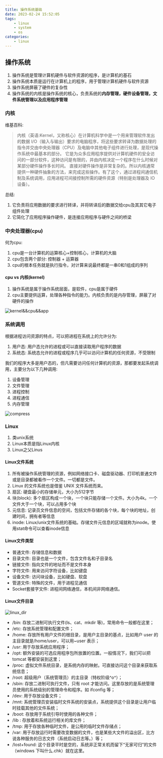 ```yaml
---
title: 操作系统基础
date: 2023-02-24 15:52:05
tags:
    - linux
    - system
    - os
categories:
    - linux
---
```


## 操作系统
1. 操作系统是管理计算机硬件与软件资源的程序，是计算机的基石
2. 操作系统本质是运行在计算机上的程序，用于管理计算机硬件与软件资源
3. 操作系统屏蔽了硬件的复杂性
4. 操作系统的内核是操作系统的核心，负责系统的**内存管理，硬件设备管理，文件系统管理以及应用程序管理**

### 内核
维基百科:
> 内核（英语:Kernel，又称核心）在计算机科学中是一个用来管理软件发出的数据 I/O（输入与输出）要求的电脑程序，将这些要求转译为数据处理的指令并交由中央处理器（CPU）及电脑中其他电子组件进行处理，是现代操作系统中最基本的部分。
> 它是为众多应用程序提供对计算机硬件的安全访问的一部分软件，这种访问是有限的，并由内核决定一个程序在什么时候对某部分硬件操作多长时间。
> 直接对硬件操作是非常复杂的。所以内核通常提供一种硬件抽象的方法，来完成这些操作。有了这个，通过进程间通信机制及系统调用，应用进程可间接控制所需的硬件资源（特别是处理器及 IO 设备）。

总结:
1. 它负责将应用数据的要求进行转译，并将转译后的数据交给cpu及其其它电子组件处理
2. 它简化了应用程序操作硬件，是连接应用程序与硬件之间的桥梁

### 中央处理器(cpu)
何为cpu:
1. cpu是一台计算机的运算核心+控制核心，计算机的大脑
2. cpu包含两个部分: 控制器 + 运算器
3. cpu的根本任务就是执行指令，对计算来说最终都是一串0和1组成的序列

#### cpu vs 内核(kernel)
1. 操作系统是属于操作系统层面，是软件，cpu是属于硬件
2. cpu主要提供运算，处理各种指令的能力。内核负责的是内存管理，屏蔽了对硬件的操作

![kernel&&cpu&&app](/img/Kernel_Layout.png)

### 系统调用
根据进程访问资源的特点，可以把进程在系统上的允许分为:
1. 用户态: 用户态允许的进程或可以直接读取用户程序的数据
2. 系统态: 系统态允许的进程或程序几乎可以访问计算机的任何资源，不受限制

我们的程序大多是用户态的，但凡需要访问任何计算机的资源，那都要发起系统调用，主要分为以下几种调用:
1. 设备管理
2. 文件管理
3. 进程控制
4. 进程通信
5. 内存管理

![compress](/img/compress.png)

### Linux
1. 类unix系统
2. Linux本质是指Linux内核
3. Linux之父Linus

#### Linux文件系统
1. 所有被操作系统管理的资源，例如网络接口卡、磁盘驱动器、打印机普通文件或是目录都被看作一个文件。一切都是文件。
2. Linux 的文件系统也是借鉴 UNIX 文件系统而来。
3. 扇区: 硬盘最小的存储单元，大小为512字节
4. 块(block): 多个扇区构成一个块，一个块只能存储一个文件。大小为4k。一个文件大于一个块，可以占用多个块
5. 元信息: 记录员文件信息的空间，包括文件存储的各个块，每个块的地址，创建时间，拥有者等信息
6. inode: Linux/unix文件系统的基础。存储文件元信息的区域就称为inode。使用stat命令可以查看inode信息

#### Linux文件类型
- 普通文件: 存储信息和数据
- 目录文件: 目录也是一个文件，包含文件名和子目录名
- 链接文件: 指向文件的地址而不是文件本身
- 字符文件: 用来访问字符设备，比如键盘
- 设备文件: 访问块设备，比如硬盘、软盘
- 管道文件: 特殊的文件，用于进程见通信
- Socket套接字文件: 进程间网络通信，本机间非网络通信。

#### Linux文件目录

![linux_dir](/img/Linux目录树.png)

- /bin: 存放二进制可执行文件(ls、cat、mkdir 等)，常用命令一般都在这里；
- /etc: 存放系统管理和配置文件；
- /home: 存放所有用户文件的根目录，是用户主目录的基点，比如用户 user 的主目录就是/home/user，可以用~user 表示；
- /usr: 用于存放系统应用程序；
- /opt: 额外安装的可选应用程序包所放置的位置。一般情况下，我们可以把 tomcat 等都安装到这里；
- /proc: 虚拟文件系统目录，是系统内存的映射。可直接访问这个目录来获取系统信息；
- /root: 超级用户（系统管理员）的主目录（特权阶级^o^）；
- /sbin: 存放二进制可执行文件，只有 root 才能访问。这里存放的是系统管理员使用的系统级别的管理命令和程序。如 ifconfig 等；
- /dev: 用于存放设备文件；
- /mnt: 系统管理员安装临时文件系统的安装点，系统提供这个目录是让用户临时挂载其他的文件系统；
- /boot: 存放用于系统引导时使用的各种文件；
- /lib : 存放着和系统运行相关的库文件；
- /tmp: 用于存放各种临时文件，是公用的临时文件存储点；
- /var: 用于存放运行时需要改变数据的文件，也是某些大文件的溢出区，比方说各种服务的日志文件（系统启动日志等。）等；
- /lost+found: 这个目录平时是空的，系统非正常关机而留下“无家可归”的文件（windows 下叫什么.chk）就在这里。
